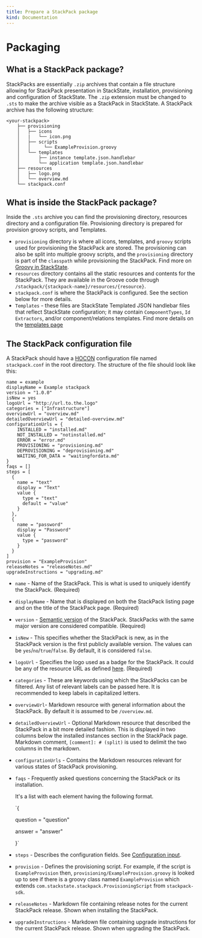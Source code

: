 ```yaml
---
title: Prepare a StackPack package
kind: Documentation
---
```


# Packaging

## What is a StackPack package?

StackPacks are essentially `.zip` archives that contain a file structure allowing for StackPack presentation in StackState, installation, provisioning and configuration of StackState. The `.zip` extension must be changed to `.sts` to make the archive visible as a StackPack in StackState. A StackPack archive has the following structure:

```text
<your-stackpack>
    ├── provisioning
    │   ├── icons
    │   |   └── icon.png
    │   ├── scripts
    │   │     └── ExampleProvision.groovy
    │   └── templates
    │       ├── instance template.json.handlebar
    │       └── application template.json.handlebar
    ├── resources
    │   ├── logo.png
    │   └── overview.md
    └── stackpack.conf
```

## What is inside the StackPack package?

Inside the `.sts` archive you can find the provisioning directory, resources directory and a configuration file. Provisioning directory is prepared for provision groovy scripts, and Templates.

* `provisioning` directory is where all icons, templates, and `groovy` scripts used for provisioning the StackPack are stored. The provisioning can also be split into multiple groovy scripts, and the `provisioning` directory is part of the `classpath` while provisioning the StackPack. Find more on [Groovy in StackState](/develop/reference/scripting/).
* `resources` directory contains all the static resources and contents for the StackPack. They are available in the Groove code through `/stackpack/{stackpack-name}/resources/{resource}`.
* `stackpack.conf` is where the StackPack is configured. See the section below for more details.
* `Templates` - these files are StackState Templated JSON handlebar files that reflect StackState configuration; it may contain `ComponentTypes`, `Id Extractors`, and/or component/relations templates. Find more details on the [templates page](how_to_get_a_template_file.md)  

## The StackPack configuration file

A StackPack should have a [HOCON](https://github.com/lightbend/config/blob/master/HOCON.md) configuration file named `stackpack.conf` in the root directory. The structure of the file should look like this:

```text
name = example
displayName = Example stackpack
version = "1.0.0"
isNew = yes
logoUrl = "http://url.to.the.logo"
categories = ["Infrastructure"]
overviewUrl = "overview.md"
detailedOverviewUrl = "detailed-overview.md"
configurationUrls = {
    INSTALLED = "installed.md"
    NOT_INSTALLED = "notinstalled.md"
    ERROR = "error.md"
    PROVISIONING = "provisioning.md"
    DEPROVISIONING = "deprovisioning.md"
    WAITING_FOR_DATA = "waitingfordata.md"
}
faqs = []
steps = [
  {
    name = "text"
    display = "Text"
    value {
      type = "text"
      default = "value"
    }
  },
  {
    name = "password"
    display = "Password"
    value {
      type = "password"
    }
  }
]
provision = "ExampleProvision"
releaseNotes = "releaseNotes.md"
upgradeInstructions = "upgrading.md"
```

* `name` - Name of the StackPack. This is what is used to uniquely identify the StackPack. \(Required\)
* `displayName` - Name that is displayed on both the StackPack listing page and on the title of the StackPack page. \(Required\)
* `version` - [Semantic version](https://semver.org/) of the StackPack. StackPacks with the same major version are considered compatible. \(Required\)
* `isNew` - This specifies whether the StackPack is new, as in the StackPack version is the first publicly available version. The values can be `yes`/`no`/`true`/`false`. By default, it is considered `false`.
* `logoUrl` - Specifies the logo used as a badge for the StackPack. It could be any of the resource URL as defined [here](how_to_customize_a_stackpack.md). \(Required\)
* `categories` - These are keywords using which the StackPacks can be filtered. Any list of relevant labels can be passed here. It is recommended to keep labels in capitalized letters.
* `overviewUrl`- Markdown resource with general information about the StackPack. By default it is assumed to be `/overview.md`.
* `detailedOverviewUrl` - Optional Markdown resource that described the StackPack in a bit more detailed fashion. This is displayed in two columns below the installed instances section in the StackPack page. Markdown comment,  `[comment]: # (split)` is used to delimit the two columns in the markdown.
* `configurationUrls` - Contains the Markdown resources relevant for various states of StackPack provisioning.
* `faqs` - Frequently asked questions concerning the StackPack or its installation.

  It's a list with each element having the following format.

  \`{

  question = "question"

  answer = "answer"

  }\`

* `steps` - Describes the configuration fields. See [Configuration input](stackpack_resources.md).
* `provision` - Defines the provisioning script. For example, if the script is `ExampleProvision` then, `provisioning/ExampleProvision.groovy` is looked up to see if there is a groovy class named `ExampleProvision` which extends `com.stackstate.stackpack.ProvisioningScript` from `stackpack-sdk`.
* `releaseNotes` - Markdown file containing release notes for the current StackPack release. Shown when installing the StackPack.
* `upgradeInstructions` - Markdown file containing upgrade instructions for the current StackPack release. Shown when upgrading the StackPack.

